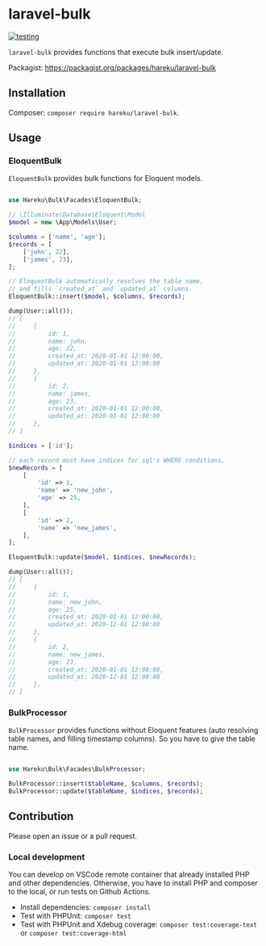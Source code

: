 # laravel-bulk

[![testing](https://github.com/hareku/laravel-bulk/actions/workflows/testing.yml/badge.svg)](https://github.com/hareku/laravel-bulk/actions/workflows/testing.yml)

`laravel-bulk` provides functions that execute bulk insert/update.

Packagist: https://packagist.org/packages/hareku/laravel-bulk

## Installation

Composer: `composer require hareku/laravel-bulk`.

## Usage

### EloquentBulk

`EloquentBulk` provides bulk functions for Eloquent models.

```php

use Hareku\Bulk\Facades\EloquentBulk;

// \Illuminate\Database\Eloquent\Model
$model = new \App\Models\User;

$columns = ['name', 'age'];
$records = [
    ['john', 22],
    ['james', 23],
];

// EloquentBulk automatically resolves the table name,
// and fills `created_at` and `updated_at` columns.
EloquentBulk::insert($model, $columns, $records);

dump(User::all());
// [
//     {
//         id: 1,
//         name: john,
//         age: 22,
//         created_at: 2020-01-01 12:00:00,
//         updated_at: 2020-01-01 12:00:00
//     },
//     {
//         id: 2,
//         name: james,
//         age: 23,
//         created_at: 2020-01-01 12:00:00,
//         updated_at: 2020-01-01 12:00:00
//     },
// ]

$indices = ['id'];

// each record must have indices for sql's WHERE conditions.
$newRecords = [
    [
        'id' => 1,
        'name' => 'new_john',
        'age' => 25,
    ],
    [
        'id' => 2,
        'name' => 'new_james',
    ],
];

EloquentBulk::update($model, $indices, $newRecords);

dump(User::all());
// [
//     {
//         id: 1,
//         name: new_john,
//         age: 25,
//         created_at: 2020-01-01 12:00:00,
//         updated_at: 2020-12-01 12:00:00
//     },
//     {
//         id: 2,
//         name: new_james,
//         age: 23,
//         created_at: 2020-01-01 12:00:00,
//         updated_at: 2020-12-01 12:00:00
//     },
// ]

```

### BulkProcessor

`BulkProcessor` provides functions without Eloquent features (auto resolving table names, and filling timestamp columns).
So you have to give the table name.

```php

use Hareku\Bulk\Facades\BulkProcessor;

BulkProcessor::insert($tableName, $columns, $records);
BulkProcessor::update($tableName, $indices, $records);

```

## Contribution

Please open an issue or a pull request.

### Local development

You can develop on VSCode remote container that already installed PHP and other dependencies. Otherwise, you have to install PHP and composer to the local, or run tests on Github Actions.

- Install dependencies: `composer install`
- Test with PHPUnit: `composer test`
- Test with PHPUnit and Xdebug coverage: `composer test:coverage-text` or `composer test:coverage-html`
